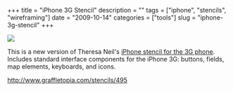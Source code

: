 +++
title = "iPhone 3G Stencil"
description = ""
tags = ["iphone", "stencils", "wireframing"]
date = "2009-10-14"
categories = ["tools"]
slug = "iphone-3g-stencil"
+++


<div class="tool-screenshot mb1"><a href="http://www.graffletopia.com/stencils/495"><img id="bluga-thumbnail-2834" class="bluga-thumbnail custom" src="//konigi.com/media/bluga/
wt523279ad8ab91_custom.jpg"/></a></div><p>This is a new version of Theresa Neil's <a href="http://www.graffletopia.com/stencils/495">iPhone stencil for the 3G phone</a>. Includes standard interface components for the iPhone 3G: buttons, fields, map elements, keyboards, and icons.</p>
  
<p><a href="http://www.graffletopia.com/stencils/495">http://www.graffletopia.com/stencils/495</a></p>
      
